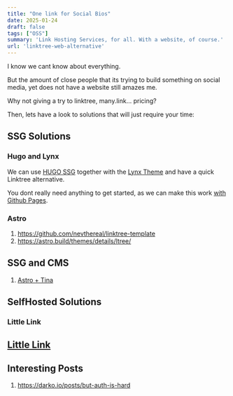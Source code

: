 ```yaml
---
title: "One link for Social Bios"
date: 2025-01-24
draft: false
tags: ["OSS"]
summary: 'Link Hosting Services, for all. With a website, of course.'
url: 'linktree-web-alternative'
---
```


I know we cant know about everything.

But the amount of close people that its trying to build something on social media, yet does not have a website still amazes me.

Why not giving a try to linktree, many.link... pricing?

Then, lets have a look to solutions that will just require your time:

## SSG Solutions

### Hugo and Lynx

We can use [HUGO SSG](https://jalcocert.github.io/JAlcocerT/using-hugo-as-website/) together with the [Lynx Theme](https://jalcocert.github.io/JAlcocerT/portfolio-website-for-social-media/) and have a quick Linktree alternative.

You dont really need anything to get started, as we can make this work [with Github Pages](https://jalcocert.github.io/JAlcocerT/how-to-use-github-pages/).

### Astro

1. https://github.com/nevthereal/linktree-template
2. https://astro.build/themes/details/ltree/

## SSG and CMS

1. [Astro + Tina](https://darko.io/posts/linktree-and-linkinbio-clone-with-astro-and-tinacms/)


## SelfHosted Solutions

### Little Link

[Little Link](https://noted.lol/littlelink/)
--- 

## Interesting Posts

1. https://darko.io/posts/but-auth-is-hard